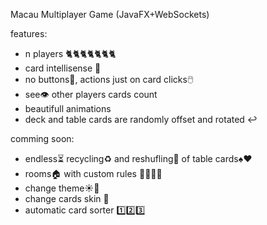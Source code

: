 Macau Multiplayer Game (JavaFX+WebSockets)

features:

 - n players 🐈🐈🐈🐈🐈🐈🐈
 - card intellisense 🥸
 - no buttons🦋, actions just on card clicks🖱️
 - see👁️ other players cards count
 - beautifull animations
 - deck and table cards are randomly offset and rotated ↩️


comming soon:

 - endless⏳ recycling♻️ and reshufling🔀 of table cards♠️♥️
 - rooms🏠 with custom rules 📏👨🏽‍⚖️
 - change theme☀️🌙
 - change cards skin 🐊
 - automatic card sorter 1️⃣2️⃣3️⃣
